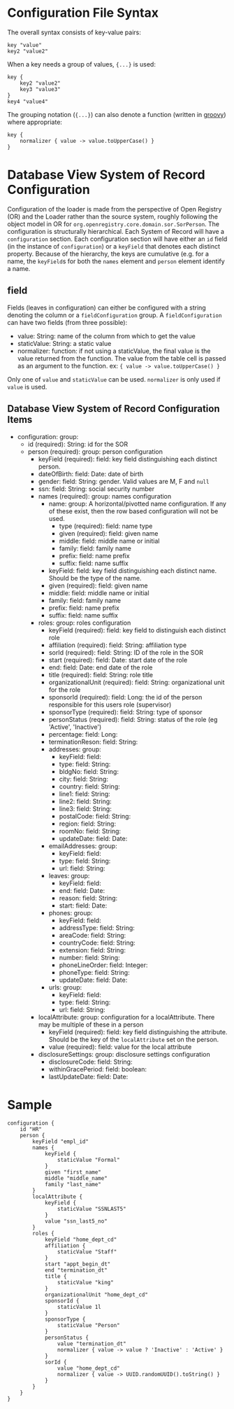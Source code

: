 # Configuration File Syntax
The overall syntax consists of key-value pairs:

    key "value"
    key2 "value2"

When a key needs a group of values, `{...}` is used:

    key {
        key2 "value2"
        key3 "value3"
    }
    key4 "value4"

The grouping notation (`{...}`) can also denote a function (written in [groovy](http://groovy.codehaus.org/)) where
appropriate:

    key {
        normalizer { value -> value.toUpperCase() }
    }

# Database View System of Record Configuration
Configuration of the loader is made from the perspective of Open Registry (OR) and the Loader rather than the source
system, roughly following the object model in OR for `org.openregistry.core.domain.sor.SorPerson`. The configuration is
structurally hierarchical. Each System of Record will have a `configuration` section. Each configuration section will
have either an `id` field (in the instance of `configuration`) or a `keyField` that denotes each distinct property.
Because of the hierarchy, the keys are cumulative (e.g. for a name, the `keyField`s for both the `names` element and
`person` element identify a name.

## field
Fields (leaves in configuration) can either be configured with a string denoting the column or a `fieldConfiguration`
group. A `fieldConfiguration` can have two fields (from three possible):

* value: String: name of the column from which to get the value
* staticValue: String: a static value
* normalizer: function: if not using a staticValue, the final value is the value returned from the function. The value
from the table cell is passed as an argument to the function. ex: `{ value -> value.toUpperCase() }`

Only one of `value` and `staticValue` can be used. `normalizer` is only used if `value` is used.

## Database View System of Record Configuration Items
* configuration: group:
    * id (required): String: id for the SOR
    * person (required): group: person configuration
        * keyField (required): field: key field distinguishing each distinct person.
        * dateOfBirth: field: Date: date of birth
        * gender: field: String: gender. Valid values are M, F and `null`
        * ssn: field: String: social security number
        * names (required): group: names configuration
            * name: group: A horizontal/pivotted name configuration. If any of these exist, then the row based
              configuration will not be used.
                * type (required): field: name type
                * given (required): field: given name
                * middle: field: middle name or initial
                * family: field: family name
                * prefix: field: name prefix
                * suffix: field: name suffix
            * keyField: field: key field distinguishing each distinct name. Should be the type of the name.
            * given (required): field: given name
            * middle: field: middle name or initial
            * family: field: family name
            * prefix: field: name prefix
            * suffix: field: name suffix
        * roles: group: roles configuration
            * keyField (required): field: key field to distinguish each distinct role
            * affiliation (required): field: String: affiliation type
            * sorId (required): field: String: ID of the role in the SOR
            * start (required): field: Date: start date of the role
            * end: field: Date: end date of the role
            * title (required): field: String: role title
            * organizationalUnit (required): field: String: organizational unit for the role
            * sponsorId (required): field: Long: the id of the person responsible for this users role (supervisor)
            * sponsorType (required): field: String: type of sponsor
            * personStatus (required): field: String: status of the role (eg 'Active', 'Inactive')
            * percentage: field: Long:
            * terminationReson: field: String:
            * addresses: group:
                * keyField: field:
                * type: field: String:
                * bldgNo: field: String:
                * city: field: String:
                * country: field: String:
                * line1: field: String:
                * line2: field: String:
                * line3: field: String:
                * postalCode: field: String:
                * region: field: String:
                * roomNo: field: String:
                * updateDate: field: Date:
            * emailAddresses: group:
                * keyField: field:
                * type: field: String:
                * url: field: String:
            * leaves: group:
                * keyField: field:
                * end: field: Date:
                * reason: field: String:
                * start: field: Date:
            * phones: group:
                * keyField: field:
                * addressType: field: String:
                * areaCode: field: String:
                * countryCode: field: String:
                * extension: field: String:
                * number: field: String:
                * phoneLineOrder: field: Integer:
                * phoneType: field: String:
                * updateDate: field: Date:
            * urls: group:
                * keyField: field:
                * type: field: String:
                * url: field: String:
        * localAttribute: group: configuration for a localAttribute. There may be multiple of these in a person
            * keyField (required): field: key field distinguishing the attribute. Should be the key of the `localAttribute` set on
            the person.
            * value (required): field: value for the local attribute
        * disclosureSettings: group: disclosure settings configuration
            * disclosureCode: field: String:
            * withinGracePeriod: field: boolean:
            * lastUpdateDate: field: Date:

# Sample
    configuration {
        id "HR"
        person {
            keyField "empl_id"
            names {
                keyField {
                    staticValue "Formal"
                }
                given "first_name"
                middle "middle_name"
                family "last_name"
            }
            localAttribute {
                keyField {
                    staticValue "SSNLAST5"
                }
                value "ssn_last5_no"
            }
            roles {
                keyField "home_dept_cd"
                affiliation {
                    staticValue "Staff"
                }
                start "appt_begin_dt"
                end "termination_dt"
                title {
                    staticValue "king"
                }
                organizationalUnit "home_dept_cd"
                sponsorId {
                    staticValue 1l
                }
                sponsorType {
                    staticValue "Person"
                }
                personStatus {
                    value "termination_dt"
                    normalizer { value -> value ? 'Inactive' : 'Active' }
                }
                sorId {
                    value "home_dept_cd"
                    normalizer { value -> UUID.randomUUID().toString() }
                }
            }
        }
    }